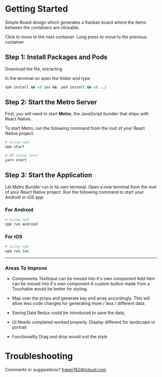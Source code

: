 # Getting Started

Simple Board design which generates a Kanban board where the items between the containers are clickable. 

Click to move to the next container.
Long press to move to the previous container.




## Step 1: Install Packages and Pods

Download the file, extracting 

In the terminal on open the folder and type

```bash
npm install && cd ios &&  pod install && cd ../  
```
## Step 2: Start the Metro Server

First, you will need to start **Metro**, the JavaScript _bundler_ that ships _with_ React Native.

To start Metro, run the following command from the _root_ of your React Native project:

```bash
# using npm
npm start

# OR using Yarn
yarn start
```

## Step 3: Start the Application

Let Metro Bundler run in its _own_ terminal. Open a _new_ terminal from the _root_ of your React Native project. Run the following command to start your _Android_ or _iOS_ app:

### For Android

```bash
# using npm
npm run android
```

### For iOS

```bash
# using npm
npm run ios
```

*** 

### Areas To Improve

- Components
TextInput can be moved into it's own component
Add Item can be moved into it's own component
A custom button made from a Touchable would be better for styling.

- Map over the props and generate key and array accordingly.
This will allow less code changes for generating more / less / different data.

- Saving Data
Redux could be introduced to save the data,

- UI 
Needs completed worked properly. Display different for landscape or portrait

- Functionality
Drag and drop would suit the style

# Troubleshooting

Comments or suggwstions?  <fraser182@icloud.com>

